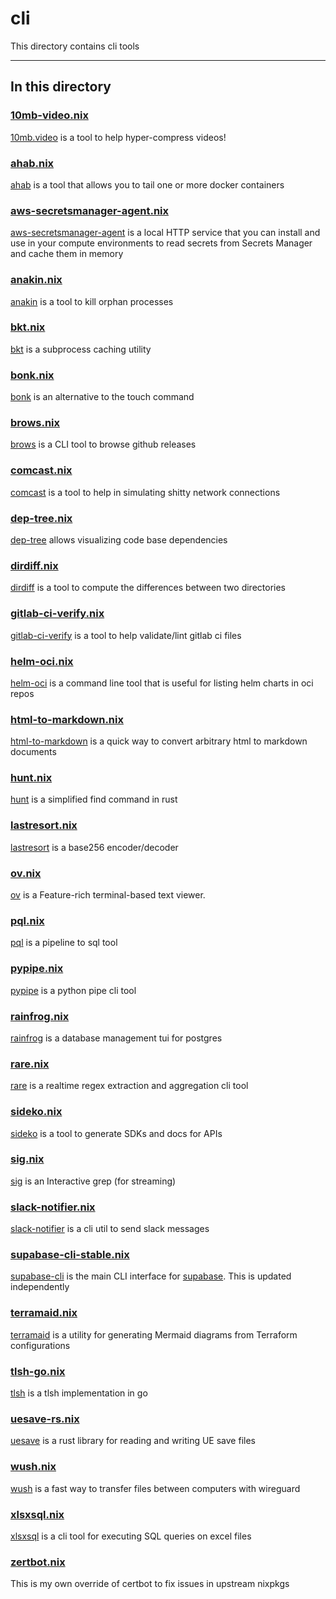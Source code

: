 # cli

This directory contains cli tools

---

## In this directory

### [10mb-video.nix](./10mb-video.nix)

[10mb.video](https://github.com/ugjka/10mb.video) is a tool to help hyper-compress videos!

### [ahab.nix](./ahab.nix)

[ahab](https://github.com/jpetrucciani/ahab) is a tool that allows you to tail one or more docker containers

### [aws-secretsmanager-agent.nix](./aws-secretsmanager-agent.nix)

[aws-secretsmanager-agent](https://github.com/aws/aws-secretsmanager-agent) is a local HTTP service that you can install and use in your compute environments to read secrets from Secrets Manager and cache them in memory

### [anakin.nix](./anakin.nix)

[anakin](https://github.com/Timmmm/anakin/) is a tool to kill orphan processes

### [bkt.nix](./bkt.nix)

[bkt](https://github.com/dimo414/bkt) is a subprocess caching utility

### [bonk.nix](./bonk.nix)

[bonk](https://github.com/elliot40404/bonk) is an alternative to the touch command

### [brows.nix](./brows.nix)

[brows](https://github.com/rubysolo/brows) is a CLI tool to browse github releases

### [comcast.nix](./comcast.nix)

[comcast](https://github.com/tylertreat/comcast) is a tool to help in simulating shitty network connections

### [dep-tree.nix](./dep-tree.nix)

[dep-tree](https://github.com/gabotechs/dep-tree) allows visualizing code base dependencies

### [dirdiff.nix](./dirdiff.nix)

[dirdiff](https://github.com/ocamlpro/dirdiff) is a tool to compute the differences between two directories

### [gitlab-ci-verify.nix](./gitlab-ci-verify.nix)

[gitlab-ci-verify](https://github.com/timo-reymann/gitlab-ci-verify) is a tool to help validate/lint gitlab ci files

### [helm-oci.nix](./helm-oci.nix)

[helm-oci](https://github.com/ikimpriv/helm-oci) is a command line tool that is useful for listing helm charts in oci repos

### [html-to-markdown.nix](./html-to-markdown.nix)

[html-to-markdown](https://github.com/JohannesKaufmann/html-to-markdown) is a quick way to convert arbitrary html to markdown documents

### [hunt.nix](./hunt.nix)

[hunt](https://github.com/LyonSyonII/hunt-rs) is a simplified find command in rust

### [lastresort.nix](./lastresort.nix)

[lastresort](https://github.com/ctsrc/Base256) is a base256 encoder/decoder

### [ov.nix](./ov.nix)

[ov](https://github.com/noborus/ov) is a Feature-rich terminal-based text viewer.

### [pql.nix](./pql.nix)

[pql](https://github.com/runreveal/pql) is a pipeline to sql tool

### [pypipe.nix](./pypipe.nix)

[pypipe](https://github.com/bugen/pypipe) is a python pipe cli tool

### [rainfrog.nix](./rainfrog.nix)

[rainfrog](https://github.com/achristmascarl/rainfrog) is a database management tui for postgres

### [rare.nix](./rare.nix)

[rare](https://github.com/zix99/rare) is a realtime regex extraction and aggregation cli tool

### [sideko.nix](./sideko.nix)

[sideko](https://github.com/Sideko-Inc/sideko) is a tool to generate SDKs and docs for APIs

### [sig.nix](./sig.nix)

[sig](https://github.com/ynqa/sig) is an Interactive grep (for streaming)

### [slack-notifier.nix](./slack-notifier.nix)

[slack-notifier](https://github.com/cloudposse/slack-notifier) is a cli util to send slack messages

### [supabase-cli-stable.nix](./supabase-cli-stable.nix)

[supabase-cli](https://github.com/supabase/cli) is the main CLI interface for [supabase](https://supabase.com). This is updated independently

### [terramaid.nix](./terramaid.nix)

[terramaid](https://github.com/RoseSecurity/Terramaid) is a utility for generating Mermaid diagrams from Terraform configurations

### [tlsh-go.nix](./tlsh-go.nix)

[tlsh](https://github.com/glaslos/tlsh) is a tlsh implementation in go

### [uesave-rs.nix](./uesave-rs.nix)

[uesave](https://github.com/trumank/uesave-rs) is a rust library for reading and writing UE save files

### [wush.nix](./wush.nix)

[wush](https://github.com/coder/wush) is a fast way to transfer files between computers with wireguard

### [xlsxsql.nix](./xlsxsql.nix)

[xlsxsql](https://github.com/noborus/xlsxsql) is a cli tool for executing SQL queries on excel files

### [zertbot.nix](./zertbot.nix)

This is my own override of certbot to fix issues in upstream nixpkgs
